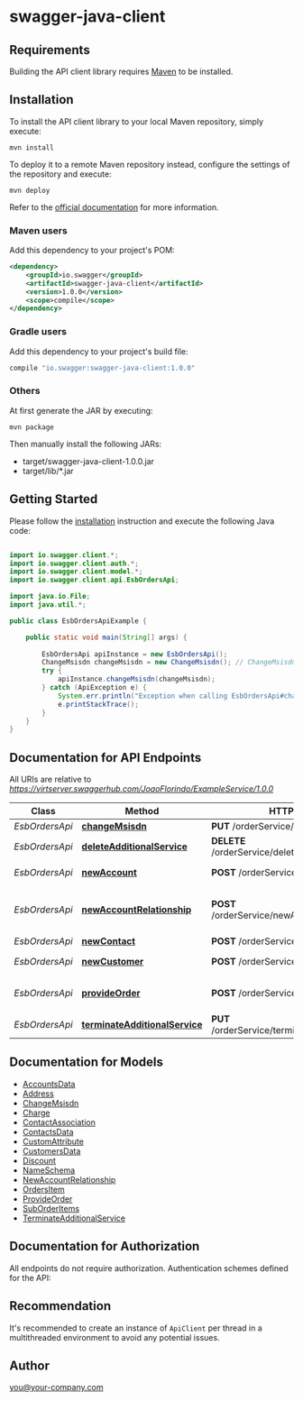 # swagger-java-client

## Requirements

Building the API client library requires [Maven](https://maven.apache.org/) to be installed.

## Installation

To install the API client library to your local Maven repository, simply execute:

```shell
mvn install
```

To deploy it to a remote Maven repository instead, configure the settings of the repository and execute:

```shell
mvn deploy
```

Refer to the [official documentation](https://maven.apache.org/plugins/maven-deploy-plugin/usage.html) for more information.

### Maven users

Add this dependency to your project's POM:

```xml
<dependency>
    <groupId>io.swagger</groupId>
    <artifactId>swagger-java-client</artifactId>
    <version>1.0.0</version>
    <scope>compile</scope>
</dependency>
```

### Gradle users

Add this dependency to your project's build file:

```groovy
compile "io.swagger:swagger-java-client:1.0.0"
```

### Others

At first generate the JAR by executing:

    mvn package

Then manually install the following JARs:

* target/swagger-java-client-1.0.0.jar
* target/lib/*.jar

## Getting Started

Please follow the [installation](#installation) instruction and execute the following Java code:

```java

import io.swagger.client.*;
import io.swagger.client.auth.*;
import io.swagger.client.model.*;
import io.swagger.client.api.EsbOrdersApi;

import java.io.File;
import java.util.*;

public class EsbOrdersApiExample {

    public static void main(String[] args) {
        
        EsbOrdersApi apiInstance = new EsbOrdersApi();
        ChangeMsisdn changeMsisdn = new ChangeMsisdn(); // ChangeMsisdn | Update Msisdn
        try {
            apiInstance.changeMsisdn(changeMsisdn);
        } catch (ApiException e) {
            System.err.println("Exception when calling EsbOrdersApi#changeMsisdn");
            e.printStackTrace();
        }
    }
}

```

## Documentation for API Endpoints

All URIs are relative to *https://virtserver.swaggerhub.com/JoaoFlorindo/ExampleService/1.0.0*

Class | Method | HTTP request | Description
------------ | ------------- | ------------- | -------------
*EsbOrdersApi* | [**changeMsisdn**](docs/EsbOrdersApi.md#changeMsisdn) | **PUT** /orderService/changeMsisdn | Update Msisdn
*EsbOrdersApi* | [**deleteAdditionalService**](docs/EsbOrdersApi.md#deleteAdditionalService) | **DELETE** /orderService/deleteAdditionalService | Delete Additional Service
*EsbOrdersApi* | [**newAccount**](docs/EsbOrdersApi.md#newAccount) | **POST** /orderService/newAccount | Creates new account
*EsbOrdersApi* | [**newAccountRelationship**](docs/EsbOrdersApi.md#newAccountRelationship) | **POST** /orderService/newAccountRelationship | Creates new AccountRelationship. A new account to account relationship.
*EsbOrdersApi* | [**newContact**](docs/EsbOrdersApi.md#newContact) | **POST** /orderService/newContact | Creates new contact
*EsbOrdersApi* | [**newCustomer**](docs/EsbOrdersApi.md#newCustomer) | **POST** /orderService/newCustomer | Create new customer
*EsbOrdersApi* | [**provideOrder**](docs/EsbOrdersApi.md#provideOrder) | **POST** /orderService/provideOrder | Creates new order. An order applies to a single account.
*EsbOrdersApi* | [**terminateAdditionalService**](docs/EsbOrdersApi.md#terminateAdditionalService) | **PUT** /orderService/terminateAdditionalService | Terminate Additional Service


## Documentation for Models

 - [AccountsData](docs/AccountsData.md)
 - [Address](docs/Address.md)
 - [ChangeMsisdn](docs/ChangeMsisdn.md)
 - [Charge](docs/Charge.md)
 - [ContactAssociation](docs/ContactAssociation.md)
 - [ContactsData](docs/ContactsData.md)
 - [CustomAttribute](docs/CustomAttribute.md)
 - [CustomersData](docs/CustomersData.md)
 - [Discount](docs/Discount.md)
 - [NameSchema](docs/NameSchema.md)
 - [NewAccountRelationship](docs/NewAccountRelationship.md)
 - [OrdersItem](docs/OrdersItem.md)
 - [ProvideOrder](docs/ProvideOrder.md)
 - [SubOrderItems](docs/SubOrderItems.md)
 - [TerminateAdditionalService](docs/TerminateAdditionalService.md)


## Documentation for Authorization

All endpoints do not require authorization.
Authentication schemes defined for the API:

## Recommendation

It's recommended to create an instance of `ApiClient` per thread in a multithreaded environment to avoid any potential issues.

## Author

you@your-company.com

